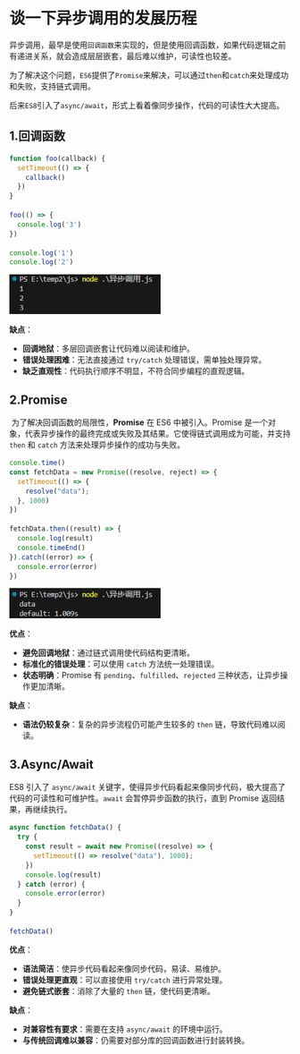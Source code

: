 # 谈一下异步调用的发展历程

异步调用，最早是使用`回调函数`来实现的，但是使用回调函数，如果代码逻辑之前有递进关系，就会造成层层嵌套，最后难以维护，可读性也较差。

为了解决这个问题，`ES6`提供了`Promise`来解决，可以通过`then`和`catch`来处理成功和失败，支持链式调用。

后来`ES8`引入了`async/await`，形式上看着像同步操作，代码的可读性大大提高。



## 1.回调函数

```js
function foo(callback) {
  setTimeout(() => {
    callback()
  })
}

foo(() => {
  console.log('3')
})

console.log('1')
console.log('2')

```

![image-20241028184118967](./markdown_assets/image-20241028184118967.png)

**缺点**：

- **回调地狱**：多层回调嵌套让代码难以阅读和维护。
- **错误处理困难**：无法直接通过 `try/catch` 处理错误，需单独处理异常。
- **缺乏直观性**：代码执行顺序不明显，不符合同步编程的直观逻辑。



## 2.Promise

​	为了解决回调函数的局限性，**Promise** 在 ES6 中被引入。Promise 是一个对象，代表异步操作的最终完成或失败及其结果。它使得链式调用成为可能，并支持 `then` 和 `catch` 方法来处理异步操作的成功与失败。

```js
console.time()
const fetchData = new Promise((resolve, reject) => {
  setTimeout(() => {
    resolve("data");
  }, 1000)
})

fetchData.then((result) => {
  console.log(result)
  console.timeEnd()
}).catch((error) => {
  console.error(error)
})
```

![image-20241028184036379](./markdown_assets/image-20241028184036379.png)

**优点**：

- **避免回调地狱**：通过链式调用使代码结构更清晰。
- **标准化的错误处理**：可以使用 `catch` 方法统一处理错误。
- **状态明确**：Promise 有 `pending`、`fulfilled`、`rejected` 三种状态，让异步操作更加清晰。

**缺点**：

- **语法仍较复杂**：复杂的异步流程仍可能产生较多的 `then` 链，导致代码难以阅读。



## 3.Async/Await

ES8 引入了 `async/await` 关键字，使得异步代码看起来像同步代码，极大提高了代码的可读性和可维护性。`await` 会暂停异步函数的执行，直到 Promise 返回结果，再继续执行。

```js
async function fetchData() {
  try {
    const result = await new Promise((resolve) => {
      setTimeout(() => resolve("data"), 1000);
    })
    console.log(result)
  } catch (error) {
    console.error(error)
  }
}

fetchData()
```

**优点**：

- **语法简洁**：使异步代码看起来像同步代码，易读、易维护。
- **错误处理更直观**：可以直接使用 `try/catch` 进行异常处理。
- **避免链式嵌套**：消除了大量的 `then` 链，使代码更清晰。

**缺点**：

- **对兼容性有要求**：需要在支持 `async/await` 的环境中运行。
- **与传统回调难以兼容**：仍需要对部分库的回调函数进行封装转换。



